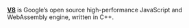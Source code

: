**[V8](https://v8.dev/)** is Google’s open source high-performance JavaScript and WebAssembly engine, written in C++.
